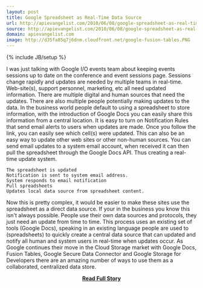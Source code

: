 ```yaml
---
layout: post
title: Google Spreadsheet as Real-Time Data Source
url: http://apievangelist.com/2010/06/08/google-spreadsheet-as-real-time-data-source/
source: http://apievangelist.com/2010/06/08/google-spreadsheet-as-real-time-data-source/
domain: apievangelist.com
image: http://d35fa85q7j6dnm.cloudfront.net/google-fusion-tables.PNG
---
```

{% include JB/setup %}<p>I was just talking with Google I/O events team about keeping events sessions up to date on the conference and event sessions page. Sessions change rapidly and updates are needed by multiple teams in real-time.
Web-site(s), support personnel, marketing, etc all need updated information. There are multiple digital and human sources that need the updates.
There are also multiple people potentially making updates to the data. In the business world people default to using a spreadsheet to store information, with the introduction of Google Docs you can easily share this information from a central location.
It is easy to turn on Notification Rules that send email alerts to users when updates are made. Once you follow the link, you can easily see which cell(s) were updated.
This can also be an easy way to update other web sites or other non-human sources. You can send email updates to a system email account, when received it can then pull the spreadsheet through the Google Docs API.
Thus creating a real-time update system.

	The spreadsheet is updated
	Notification is sent to system email address.
	System responds to email notification
	Pull spreadsheets
	Updates local data source from spreadsheet content.

Now this is pretty complex, it would be easier to make these sites use the spreadsheet as a direct data source. If your in the business you know this isn't always possible. People use their own data sources and protocols, they just need an update from time to time.
This process uses an existing set of tools (Google Docs), speaking in an existing language people are used to (spreadsheets) to quickly create a central data source that can updated and notify all human and system users in real-time when updates occur.
As Google continues their move in the Cloud Storage market with Google Docs, Fusion Tables, Google Secure Data Connector and Google Storage for Developers there are an amazing number of ways to use them as a collaborated, centralized data store.</p>
<center><p><a href="http://apievangelist.com/2010/06/08/google-spreadsheet-as-real-time-data-source/" style='padding:25px; font-sze:18px; font-weight: bold;'>Read Full Story</a></p></center>
